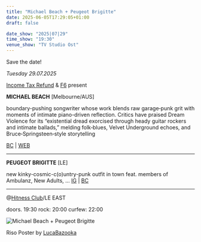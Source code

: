 ```yaml
---
title: "Michael Beach + Peugeot Brigitte"
date: 2025-06-05T17:29:05+01:00
draft: false

date_show: "2025|07|29"
time_show: "19:30"
venue_show: "TV Studio Ost"
---
```


Save the date!

_Tuesday 29.07.2025_

[Income Tax Refund](https://itritritr.netlify.app/) & [F6](https://www.instagram.com/f_666666_/) present

**MICHAEL BEACH** [Melbourne/AUS]

boundary-pushing songwriter whose work blends raw garage‑punk grit with moments of intimate piano-driven reflection. Critics have praised Dream Violence for its “existential dread exorcised through heady guitar rockers and intimate ballads,” melding folk‑blues, Velvet Underground echoes, and Bruce‑Springsteen‑style storytelling

[BC](https://michaelbeach.bandcamp.com/) | [WEB](https://michaelbeach.org/)

---

**PEUGEOT BRIGITTE** [LE]

new kinky-cosmic-c(o)untry-punk outfit in town feat. members of Ambulanz, New Adults, ...
[IG](https://www.instagram.com/peugeot_brigitte/) | [BC](https://flennen.bandcamp.com/track/peugeot-brigitte-lasso)

---

@[Hitness Club](https://hitness.club/)/LE EAST

doors. 19:30
rock: 20:00
curfew: 22:00

![Michael Beach + Peugeot Brigitte](../../posters/2025-07-29.jpg)

Riso Poster by [LucaBazooka](https://www.instagram.com/luca_baz00ka/)
